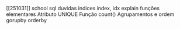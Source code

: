 [[251031]]
school
    sql
        duvidas 
        indices
            index, idx
            explain
        funções elementares
            Atributo UNIQUE
            Função count()
        Agrupamentos e ordem
            gorupby
            orderby